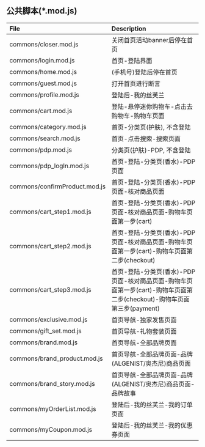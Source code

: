 ## 公共脚本(*.mod.js)

File | Description |
:--- | :---------- |
commons/closer.mod.js | 关闭首页活动banner后停在首页
commons/login.mod.js |  首页-登陆界面
commons/home.mod.js |  (手机号)登陆后停在首页
commons/guest.mod.js |  打开首页进行断言
commons/profile.mod.js | 登陆后-我的丝芙兰
commons/cart.mod.js | 登陆-悬停迷你购物车-点击去购物车-购物车页面
commons/category.mod.js | 首页-分类页(护肤), 不含登陆
commons/search.mod.js | 首页-点击搜索-搜索页面
commons/pdp.mod.js | 分类页(护肤)-PDP, 不含登陆
commons/pdp_logIn.mod.js | 首页-登陆-分类页(香水)-PDP页面
commons/confirmProduct.mod.js | 首页-登陆-分类页(香水)-PDP页面-核对商品页面
commons/cart_step1.mod.js | 首页-登陆-分类页(香水)-PDP页面-核对商品页面-购物车页面第一步(cart)
commons/cart_step2.mod.js | 首页-登陆-分类页(香水)-PDP页面-核对商品页面-购物车页面第一步(cart)-购物车页面第二步(checkout)
commons/cart_step3.mod.js | 首页-登陆-分类页(香水)-PDP页面-核对商品页面-购物车页面第一步(cart)-购物车页面第二步(checkout)-购物车页面第三步(payment)
commons/exclusive.mod.js | 首页导航-独家发售页面
commons/gift_set.mod.js | 首页导航-礼物套装页面
commons/brand.mod.js | 首页导航-全部品牌页面
commons/brand_product.mod.js | 首页导航-全部品牌页面-品牌(ALGENIST/奥杰尼)商品页面
commons/brand_story.mod.js | 首页导航-全部品牌页面-品牌(ALGENIST/奥杰尼)商品页面-品牌故事
commons/myOrderList.mod.js | 登陆后-我的丝芙兰-我的订单页面
commons/myCoupon.mod.js | 登陆后-我的丝芙兰-我的优惠券页面
